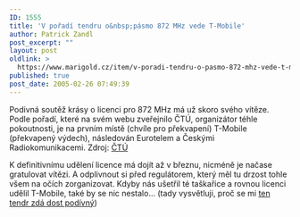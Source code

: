 ```yaml
---
ID: 1555
title: 'V pořadí tendru o&nbsp;pásmo 872 MHz vede T-Mobile'
author: Patrick Zandl
post_excerpt: ""
layout: post
oldlink: >
  https://www.marigold.cz/item/v-poradi-tendru-o-pasmo-872-mhz-vede-t-mobile
published: true
post_date: 2005-02-26 07:49:39
---
```

<p>Podivná soutěž krásy o licenci pro 872 MHz má už skoro svého vítěze. Podle pořadí, které na svém webu zveřejnilo ČTÚ, organizátor téhle pokoutnosti, je na prvním místě (chvíle pro překvapení) T-Mobile (překvapený výdech), následován Eurotelem a Českými Radiokomunikacemi. 
Zdroj: <a href=""http://www.ctu.cz/art.php?iSearch=&amp;iArt=498">ČTÚ</a></p>

<p>K definitivnímu udělení licence má dojít až v březnu, nicméně je načase gratulovat vítězi. A odplivnout si před regulátorem, který měl tu drzost tohle všem na očích zorganizovat. Kdyby nás ušetřil té taškařice a rovnou licenci udělil T-Mobile, také by se nic nestalo... (tady vysvětluji, proč se mi <a href="http://mobil.idnes.cz/mob_operatori.asp?r=mob_operatori&amp;c=A050116_200202_mob_operatori_zan">ten tendr zdá dost podívný</a>)
</p>
